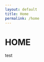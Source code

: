 ```yaml
---
layout: default
title: Home
permalink: /home
---
```


<h1>HOME</h1>
<div class="home-box">test</div>
